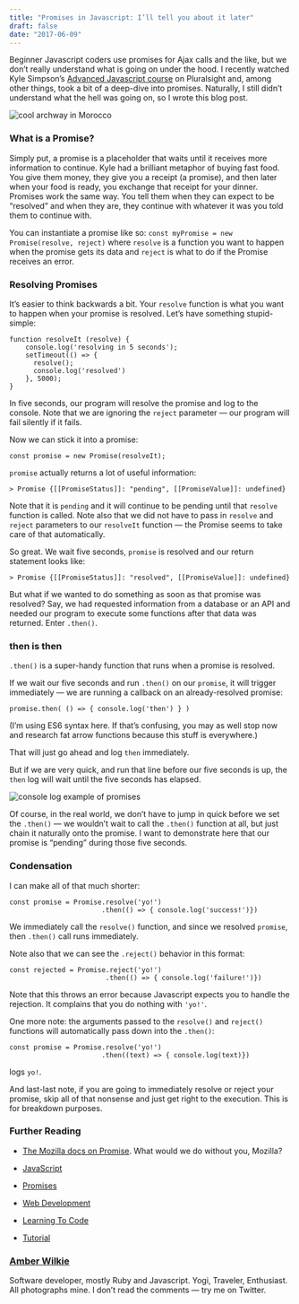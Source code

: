 ```yaml
---
title: "Promises in Javascript: I’ll tell you about it later"
draft: false
date: "2017-06-09"
---
```

Beginner Javascript coders use promises for Ajax calls and the like, but we
don’t really understand what is going on under the hood. I recently watched Kyle
Simpson’s [Advanced Javascript
course](https://app.pluralsight.com/library/courses/advanced-javascript/table-of-contents)
on Pluralsight and, among other things, took a bit of a deep-dive into promises.
Naturally, I still didn’t understand what the hell was going on, so I wrote this
blog post.

![cool archway in Morocco](https://cdn-images-1.medium.com/max/2600/1*QTO52XwDlRt_p1Ax_D77uQ.jpeg)

### What is a Promise?

Simply put, a promise is a placeholder that waits until it receives more
information to continue. Kyle had a brilliant metaphor of buying fast food. You
give them money, they give you a receipt (a promise), and then later when your
food is ready, you exchange that receipt for your dinner. Promises work the same
way. You tell them when they can expect to be “resolved” and when they are, they
continue with whatever it was you told them to continue with.

You can instantiate a promise like so: `const myPromise = new Promise(resolve,
reject)` where `resolve` is a function you want to happen when the promise gets
its data and `reject` is what to do if the Promise receives an error.

### Resolving Promises

It’s easier to think backwards a bit. Your `resolve` function is what you want
to happen when your promise is resolved. Let’s have something stupid-simple:

    function resolveIt (resolve) {
        console.log('resolving in 5 seconds');
        setTimeout(() => {
          resolve(); 
          console.log('resolved')
        }, 5000);
    }

In five seconds, our program will resolve the promise and log to the console.
Note that we are ignoring the `reject` parameter — our program will fail
silently if it fails.

Now we can stick it into a promise:

    const promise = new Promise(resolveIt);

`promise` actually returns a lot of useful information:

    > Promise {[[PromiseStatus]]: "pending", [[PromiseValue]]: undefined}

Note that it is `pending` and it will continue to be pending until that
`resolve` function is called. Note also that we did not have to pass in
`resolve` and `reject` parameters to our `resolveIt` function — the Promise
seems to take care of that automatically.

So great. We wait five seconds, `promise` is resolved and our return statement
looks like:

    > Promise {[[PromiseStatus]]: "resolved", [[PromiseValue]]: undefined}

But what if we wanted to do something as soon as that promise was resolved? Say,
we had requested information from a database or an API and needed our program to
execute some functions after that data was returned. Enter `.then()`.

### then is then

`.then()` is a super-handy function that runs when a promise is resolved.

If we wait our five seconds and run `.then()` on our `promise`, it will trigger
immediately — we are running a callback on an already-resolved promise:

    promise.then( () => { console.log('then') } )

(I’m using ES6 syntax here. If that’s confusing, you may as well stop now and
research fat arrow functions because this stuff is everywhere.)

That will just go ahead and log `then` immediately.

But if we are very quick, and run that line before our five seconds is up, the
`then` log will wait until the five seconds has elapsed.

![console log example of promises](https://cdn-images-1.medium.com/max/1600/1*FRArEa8clEM24vNh5Dr6_w.png)

Of course, in the real world, we don’t have to jump in quick before we set the
`.then()` — we wouldn’t wait to call the `.then()` function at all, but just
chain it naturally onto the promise. I want to demonstrate here that our promise
is “pending” during those five seconds.

### Condensation

I can make all of that much shorter:

    const promise = Promise.resolve('yo!')
                           .then(() => { console.log('success!')})

We immediately call the `resolve()` function, and since we resolved `promise`,
then `.then()` call runs immediately.

Note also that we can see the `.reject()` behavior in this format:

    const rejected = Promise.reject('yo!')
                            .then(() => { console.log('failure!')})

Note that this throws an error because Javascript expects you to handle the
rejection. It complains that you do nothing with `'yo!'`.

One more note: the arguments passed to the `resolve()` and `reject()` functions
will automatically pass down into the `.then()`:

    const promise = Promise.resolve('yo!')
                           .then((text) => { console.log(text)})

logs `yo!`.

And last-last note, if you are going to immediately resolve or reject your
promise, skip all of that nonsense and just get right to the execution. This is
for breakdown purposes.

### Further Reading

* [The Mozilla docs on
Promise](https://developer.mozilla.org/en-US/docs/Web/JavaScript/Reference/Global_Objects/Promise/resolve).
What would we do without you, Mozilla?

* [JavaScript](https://medium.com/tag/javascript?source=post)
* [Promises](https://medium.com/tag/promises?source=post)
* [Web Development](https://medium.com/tag/web-development?source=post)
* [Learning To Code](https://medium.com/tag/learning-to-code?source=post)
* [Tutorial](https://medium.com/tag/tutorial?source=post)

### [Amber Wilkie](https://medium.com/@heyamberwilkie)

Software developer, mostly Ruby and Javascript. Yogi, Traveler, Enthusiast. All
photographs mine. I don’t read the comments — try me on Twitter.
